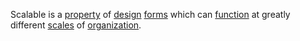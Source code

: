 Scalable is a [property](https://github.com/gcassel/Modular-Organization-Terminology/blob/master/terms/property.md) of [design](https://github.com/gcassel/Modular-Organization-Terminology/blob/master/terms/design.md) [forms](https://github.com/gcassel/Modular-Organization-Terminology/blob/master/terms/form.md) which can [function](https://github.com/gcassel/Modular-Organization-Terminology/blob/master/terms/function.md) at greatly different [scales](https://github.com/gcassel/Modular-Organization-Terminology/blob/master/terms/scale.md) of [organization](https://github.com/gcassel/Modular-Organization-Terminology/blob/master/terms/organization.md).
